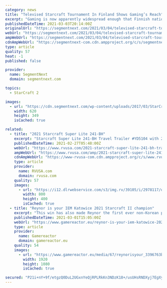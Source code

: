 ```yaml
---
category: news
title: "Televised Starcraft Tournament In Finland Shows Gaming’s Reach"
excerpt: "Gaming is now apparently widespread enough that Finnish national television can show a televised Starcraft tournament like it’s nothing. While esports has been growing significantly over the ..."
publishedDateTime: 2021-03-03T20:14:00Z
originalUrl: "https://segmentnext.com/2021/03/04/televised-starcraft-tournament-finland-gamings-reach/"
webUrl: "https://segmentnext.com/2021/03/04/televised-starcraft-tournament-finland-gamings-reach/"
ampWebUrl: "https://segmentnext.com/2021/03/04/televised-starcraft-tournament-finland-gamings-reach/amp/"
cdnAmpWebUrl: "https://segmentnext-com.cdn.ampproject.org/c/s/segmentnext.com/2021/03/04/televised-starcraft-tournament-finland-gamings-reach/amp/"
type: article
quality: 57
heat: -1
published: false

provider:
  name: SegmentNext
  domain: segmentnext.com

topics:
  - StarCraft 2

images:
  - url: "https://cdn.segmentnext.com/wp-content/uploads/2017/03/StarCraft-Remastered-Rumor.jpg"
    width: 620
    height: 349
    isCached: true

related:
  - title: "2021 Starcraft Super Lite 241-BH"
    excerpt: "Starcraft Super Lite 241-BH Travel Trailer #YD5104 with 2 photos for sale in Clayton, Delaware 19938. See this unit and thousands more at RVUSA.com. Updated Daily."
    publishedDateTime: 2021-02-27T05:48:00Z
    webUrl: "https://www.rvusa.com/2021-starcraft-super-lite-241-bh-travel-trailer-2978117"
    ampWebUrl: "https://www.rvusa.com/amp/2021-starcraft-super-lite-241-bh-travel-trailer-2978117"
    cdnAmpWebUrl: "https://www-rvusa-com.cdn.ampproject.org/c/s/www.rvusa.com/amp/2021-starcraft-super-lite-241-bh-travel-trailer-2978117"
    type: article
    provider:
      name: RVUSA.com
      domain: rvusa.com
    quality: 57
    images:
      - url: "https://i12.dlrwebservice.com/s3/img.rv/39105/i/2978117/o/1_39105_2978117_120128335.jpg"
        width: 800
        height: 400
        isCached: true
  - title: "Reynor is your IEM Katowice 2021 Starcraft II champion"
    excerpt: "This win has also made Reynor the first ever non-Korean player to win IEM Katowice ever, a feat that will surely be remembered in the history of competitive Starcraft II. Reynor has seen success over the last few months,"
    publishedDateTime: 2021-03-01T15:05:00Z
    webUrl: "https://www.gamereactor.eu/reynor-is-your-iem-katowice-2021-starcraft-ii-champion/"
    type: article
    provider:
      name: Gamereactor
      domain: gamereactor.eu
    quality: 54
    images:
      - url: "https://www.gamereactor.eu/media/67/reynorisyour_3396763b.jpg"
        width: 1920
        height: 1080
        isCached: true

secured: "P21i+nY+9f/etgzQ0DuL2UGxnYeQjRPLRkKn3NDzK18+/usUHsRNDXyj7EgXy3Iw712kwIk37BKv1VJq4VkOE7O1GknUaXK+BPLOgQjrh4rAmzUsyCjDSfHf2AgRpvI1hXacBgkMBdIpfKvJViXxaroe1wVfmagnHeZnlNXKr20KBm1xC/RsMx3A8hi9ochcZUqgz4SCjbUf3C3WwoPxUUNumYQG3MjDnCbGEUD7Ahek15ATAJKZedXBMHByv7e/iPqV8kMtAboVY5AI0j0FZ7xYXL8InnXcNM05OxQ51s1Etm4ITkCtFreEP9cZQpM4zEE0t2miO8y0jXF6yznaT5y6dVxfvOofqOdnSEf07I8=;3QJz59kfUSHK925Y0TK7Jw=="
---
```



